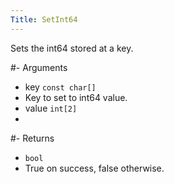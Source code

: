 ```yaml
---
Title: SetInt64
---
```


Sets the int64 stored at a key.

#- Arguments
- key `const char[]`
- Key to set to int64 value.
- value `int[2]`
- 

#- Returns
- `bool`
- True on success, false otherwise.
